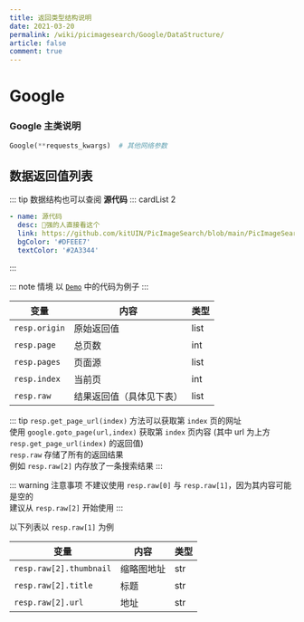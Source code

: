 ```yaml
---
title: 返回类型结构说明
date: 2021-03-20
permalink: /wiki/picimagesearch/Google/DataStructure/
article: false
comment: true
---
```


# Google

### Google 主类说明

```python
Google(**requests_kwargs)  # 其他网络参数
```

## 数据返回值列表

::: tip
数据结构也可以查阅 **源代码**
::: cardList 2

```yaml
- name: 源代码
  desc: 🚀强的人直接看这个
  link: https://github.com/kitUIN/PicImageSearch/blob/main/PicImageSearch/model/google.py
  bgColor: '#DFEEE7'
  textColor: '#2A3344'
```

:::

::: note 情境
以 [`Demo`](/wiki/picimagesearch/Google/Demo#示例) 中的代码为例子
:::

| 变量            | 内容           | 类型   |
|---------------|--------------|------|
| `resp.origin` | 原始返回值        | list |
| `resp.page`   | 总页数          | int  |
| `resp.pages`  | 页面源          | list |
| `resp.index`  | 当前页          | int  |
| `resp.raw`    | 结果返回值（具体见下表） | list |

::: tip
`resp.get_page_url(index)` 方法可以获取第 `index` 页的网址  
使用 `google.goto_page(url,index)` 获取第 `index` 页内容 (其中 url 为上方 `resp.get_page_url(index)` 的返回值)  
`resp.raw` 存储了所有的返回结果  
例如 `resp.raw[2]` 内存放了一条搜索结果
:::

::: warning 注意事项
不建议使用 `resp.raw[0]` 与 `resp.raw[1]`，因为其内容可能是空的  
建议从 `resp.raw[2]` 开始使用
:::

以下列表以 `resp.raw[1]` 为例

| 变量                      | 内容    | 类型  |
|-------------------------|-------|-----|
| `resp.raw[2].thumbnail` | 缩略图地址 | str |
| `resp.raw[2].title`     | 标题    | str |
| `resp.raw[2].url`       | 地址    | str |

